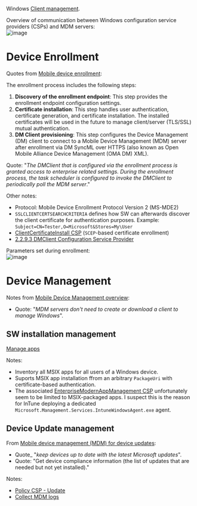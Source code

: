 Windows [Client management](https://learn.microsoft.com/en-us/windows/client-management/).

Overview of communication between Windows configuration service providers (CSPs) and MDM servers:  
![image](https://github.com/user-attachments/assets/58fe9dfc-ddc6-448b-9b8b-6a6c5a1731f1)


# Device Enrollment
Quotes from [Mobile device enrollment](https://learn.microsoft.com/en-us/windows/client-management/mobile-device-enrollment):

The enrollment process includes the following steps:
1. **Discovery of the enrollment endpoint**: This step provides the enrollment endpoint configuration settings.
2. **Certificate installation**: This step handles user authentication, certificate generation, and certificate installation. The installed certificates will be used in the future to manage client/server (TLS/SSL) mutual authentication.
3. **DM Client provisioning**: This step configures the Device Management (DM) client to connect to a Mobile Device Management (MDM) server after enrollment via DM SyncML over HTTPS (also known as Open Mobile Alliance Device Management (OMA DM) XML).

Quote: "_The DMClient that is configured via the enrollment process is granted access to enterprise related settings. During the enrollment process, the task scheduler is configured to invoke the DMClient to periodically poll the MDM server_."


Other notes:
* Protocol: Mobile Device Enrollment Protocol Version 2 (MS-MDE2)
* `SSLCLIENTCERTSEARCHCRITERIA` defines how SW can afterwards discover the client certificate for authentication purposes. Example: `Subject=CN=Tester,O=Microsoft&Stores=My\User`
* [ClientCertificateInstall CSP](https://learn.microsoft.com/en-us/windows/client-management/mdm/clientcertificateinstall-csp) (`SCEP`-based certificate enrollment)
* [2.2.9.3 DMClient Configuration Service Provider](https://learn.microsoft.com/en-us/openspecs/windows_protocols/ms-mde2/f7553554-b6e1-4a0d-abd6-6a2534503af7)

Parameters set during enrollment:  
![image](https://github.com/user-attachments/assets/9287a593-686f-4531-931a-7b2267808f78)


# Device Management
Notes from [Mobile Device Management overview](https://learn.microsoft.com/en-us/windows/client-management/mdm-overview):  
* Quote: "_MDM servers don't need to create or download a client to manage Windows_".


## SW installation management
[Manage apps](https://learn.microsoft.com/en-us/windows/client-management/enterprise-app-management)

Notes:
* Inventory all MSIX apps for all users of a Windows device.
* Suports MSIX app installation ffrom an arbitrary `PackageUri` with certificate-based authentication.
* The associated [EnterpriseModernAppManagement CSP](https://learn.microsoft.com/en-us/windows/client-management/mdm/enterprisemodernappmanagement-csp) unfortunately seem to be limited to MSIX-packaged apps. I suspect this is the reason for InTune deploying a dedicated `Microsoft.Management.Services.IntuneWindowsAgent.exe` agent.

## Device Update management
From [Mobile device management (MDM) for device updates](https://learn.microsoft.com/en-us/windows/client-management/device-update-management):  
* Quote_ "_keep devices up to date with the latest Microsoft updates_".
* Quote: "Get device compliance information (the list of updates that are needed but not yet installed)."

Notes:
* [Policy CSP - Update](https://learn.microsoft.com/en-us/windows/client-management/mdm/policy-csp-update)
* [Collect MDM logs](https://learn.microsoft.com/en-us/windows/client-management/mdm-collect-logs)

